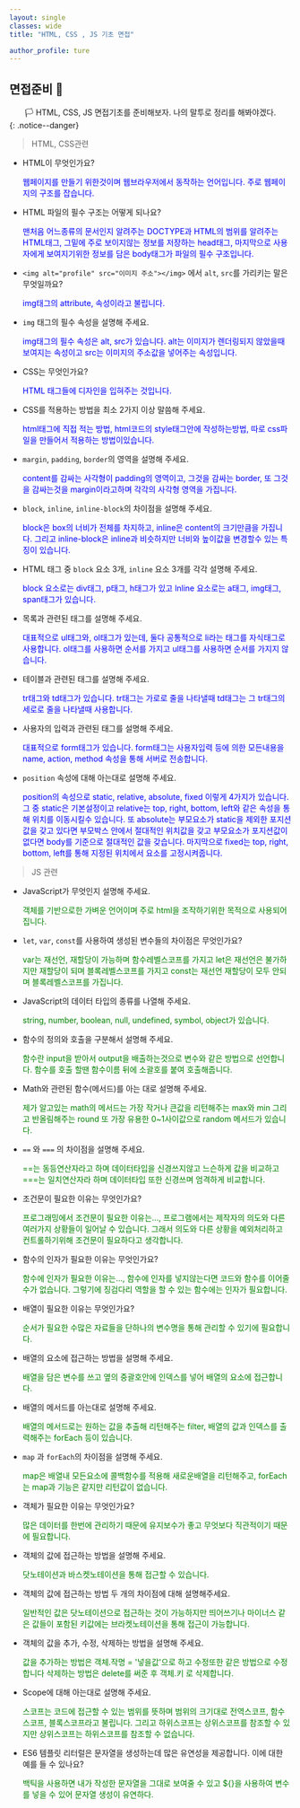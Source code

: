 ```yaml
---
layout: single
classes: wide
title: "HTML, CSS , JS 기초 면접"

author_profile: ture
---
```


## 면접준비 💯

<center>🏳️ HTML, CSS, JS 면접기초를 준비해보자. 나의 말투로 정리를 해봐야겠다.</center>
{: .notice--danger}

> HTML, CSS관련

- HTML이 무엇인가요?
  <p style='color:blue'>웹페이지를 만들기 위한것이며 웹브라우저에서 동작하는 언어입니다. 주로 웹페이지의 구조를 잡습니다.</p>
- HTML 파일의 필수 구조는 어떻게 되나요?
  <p style='color:blue'>맨처음 어느종류의 문서인지 알려주는 DOCTYPE과 HTML의 범위를 알려주는 HTML태그, 그밑에 주로 보이지않는 정보를 저장하는 head태그, 마지막으로 사용자에게 보여지기위한 정보를 담은 body태그가 파일의 필수 구조입니다.</p>
- `<img alt="profile" src="이미지 주소"></img>` 에서 `alt`, `src`를 가리키는 말은 무엇일까요?
  <p style='color:blue'>img태그의 attribute, 속성이라고 불립니다. </p>
- `img` 태그의 필수 속성을 설명해 주세요.
  <p style='color:blue'>img태그의 필수 속성은 alt, src가 있습니다. alt는 이미지가 렌더링되지 않았을때 보여지는 속성이고 src는 이미지의 주소값을 넣어주는 속성입니다.</p>
- CSS는 무엇인가요?
  <p style='color:blue'>HTML 태그들에 디자인을 입혀주는 것입니다.</p>
- CSS를 적용하는 방법을 최소 2가지 이상 말씀해 주세요.
  <p style='color:blue'>html태그에 직접 적는 방법, html코드의 style태그안에 작성하는방법, 따로 css파일을 만들어서 적용하는 방법이있습니다.</p>
- `margin`, `padding`, `border`의 영역을 설명해 주세요.
  <p style='color:blue'>content를 감싸는 사각형이 padding의 영역이고, 그것을 감싸는 border, 또 그것을 감싸는것을 margin이라고하며 각각의 사각형 영역을 가집니다.</p>
- `block`, `inline`, `inline-block`의 차이점을 설명해 주세요.
  <p style='color:blue'>block은 box의 너비가 전체를 차지하고, inline은 content의 크기만큼을 가집니다. 그리고 inline-block은 inline과 비슷하지만 너비와 높이값을 변경할수 있는 특징이 있습니다.</p>
- HTML 태그 중 `block` 요소 3개, `inline` 요소 3개를 각각 설명해 주세요.
  <p style='color:blue'>block 요소로는 div태그, p태그, h태그가 있고 lnline 요소로는 a태그, img태그, span태그가 있습니다.</p>
- 목록과 관련된 태그를 설명해 주세요.
  <p style='color:blue'>대표적으로 ul태그와, ol태그가 있는데, 둘다 공통적으로 li라는 태그를 자식태그로 사용합니다. ol태그를 사용하면 순서를 가지고 ul태그를 사용하면 순서를 가지지 않습니다.</p>
- 테이블과 관련된 태그를 설명해 주세요.
  <p style='color:blue'>tr태그와 td태그가 있습니다. tr태그는 가로로 줄을 나타낼때 td태그는 그 tr태그의 세로로 줄을 나타낼때 사용합니다.</p>
- 사용자의 입력과 관련된 태그를 설명해 주세요.
  <p style='color:blue'>대표적으로 form태그가 있습니다. form태그는 사용자입력 등에 의한 모든내용을 name, action, method 속성을 통해 서버로 전송합니다.</p>
- `position` 속성에 대해 아는대로 설명해 주세요.
  <p style='color:blue'>position의 속성으로 static, relative, absolute, fixed 이렇게 4가지가 있습니다. 그 중 static은 기본설정이고 relative는 top, right, bottom, left와 같은 속성을 통해 위치를 이동시킬수 있습니다. 또 absolute는 부모요소가 static을 제외한 포지션값을 갖고 있다면 부모박스 안에서 절대적인 위치값을 갖고 부모요소가 포지션값이 없다면 body를 기준으로 절대적인 값을 갖습니다. 마지막으로 fixed는 top, right, bottom, left를 통해 지정된 위치에서 요소를 고정시켜줍니다.</p>

> JS 관련

- JavaScript가 무엇인지 설명해 주세요.
  <p style='color:green'>객체를 기반으로한 가벼운 언어이며 주로 html을 조작하기위한 목적으로 사용되어집니다.</p>
- `let`, `var`, `const`를 사용하여 생성된 변수들의 차이점은 무엇인가요?
  <p style='color:green'>var는 재선언, 재할당이 가능하며 함수레벨스코프를 가지고 let은 재선언은 불가하지만 재할당이 되며 블록레벨스코프를 가지고 const는 재선언 재할당이 모두 안되며 블록레벨스코프를 가집니다.</p>
- JavaScript의 데이터 타입의 종류를 나열해 주세요.
  <p style='color:green'>string, number, boolean, null, undefined, symbol, object가 있습니다.</p>
- 함수의 정의와 호출을 구분해서 설명해 주세요.
  <p style='color:green'>함수란 input을 받아서 output을 배출하는것으로 변수와 같은 방법으로 선언합니다. 함수를 호출 할땐 함수이름 뒤에 소괄호를 붙여 호출해줍니다.</p>
- Math와 관련된 함수(메서드)를 아는 대로 설명해 주세요.
  <p style='color:green'>제가 알고있는 math의 메서드는 가장 작거나 큰값을 리턴해주는 max와 min 그리고 반올림해주는 round 또 가장 유용한 0~1사이값으로 random 메서드가 있습니다.</p>
- `==` 와 `===` 의 차이점을 설명해 주세요.
  <p style='color:green'>==는 동등연산자라고 하며 데이터타입을 신경쓰지않고 느슨하게 값을 비교하고 ===는 일치연산자라 하며 데이터타입 또한 신경쓰며 엄격하게 비교합니다.</p>
- 조건문이 필요한 이유는 무엇인가요?
  <p style='color:green'>프로그래밍에서 조건문이 필요한 이유는..., 프로그램에서는 제작자의 의도와 다른 여러가지 상황들이 일어날 수 있습니다. 그래서 의도와 다른 상황을 예외처리하고 컨트롤하기위해 조건문이 필요하다고 생각합니다. </p>
- 함수의 인자가 필요한 이유는 무엇인가요?
  <p style='color:green'>함수에 인자가 필요한 이유는..., 함수에 인자를 넣지않는다면 코드와 함수를 이어줄 수가 없습니다. 그렇기에 징검다리 역할을 할 수 있는 함수에는 인자가 필요합니다.</p>
- 배열이 필요한 이유는 무엇인가요?
  <p style='color:green'>순서가 필요한 수많은 자료들을 단하나의 변수명을 통해 관리할 수 있기에 필요합니다.</p>
- 배열의 요소에 접근하는 방법을 설명해 주세요.
  <p style='color:green'>배열을 담은 변수를 쓰고 옆의 중괄호안에 인덱스를 넣어 배열의 요소에 접근합니다.</p>
- 배열의 메서드를 아는대로 설명해 주세요.
  <p style='color:green'>배열의 메서드로는 원하는 값을 추출해 리턴해주는 filter, 배열의 값과 인덱스를 출력해주는 forEach 등이 있습니다.</p>
- `map` 과 `forEach`의 차이점을 설명해 주세요.
  <p style='color:green'>map은 배열내 모든요소에 콜백함수를 적용해 새로운배열을 리턴해주고, forEach는 map과 기능은 같지만 리턴값이 없습니다.</p>
- 객체가 필요한 이유는 무엇인가요?
  <p style='color:green'>많은 데이터를 한번에 관리하기 때문에 유지보수가 좋고 무엇보다 직관적이기 때문에 필요합니다.</p>
- 객체의 값에 접근하는 방법을 설명해 주세요.
  <p style='color:green'>닷노테이션과 바스켓노테이션을 통해 접근할 수 있습니다.</p>
- 객체의 값에 접근하는 방법 두 개의 차이점에 대해 설명해주세요.
  <p style='color:green'>일반적인 값은 닷노테이션으로 접근하는 것이 가능하지만 띄어쓰기나 마이너스 같은 값들이 포함된 키값에는 브라켓노테이션을 통해 접근이 가능합니다.</p>
- 객체의 값을 추가, 수정, 삭제하는 방법을 설명해 주세요.
  <p style='color:green'>값을 추가하는 방법은 객체.작명 = '넣을값'으로 하고 수정또한 같은 방법으로 수정합니다 삭제하는 방법은 delete를 써준 후 객체.키 로 삭제합니다.</p>
- Scope에 대해 아는대로 설명해 주세요.
  <p style='color:green'>스코프는 코드에 접근할 수 있는 범위를 뜻하며 범위의 크기대로 전역스코프, 함수스코프, 블록스코프라고 불립니다. 그리고 하위스코프는 상위스코프를 참조할 수 있지만 상위스코프는 하위스코프를 참조할 수 없습니다.</p>
- ES6 템플릿 리터럴은 문자열을 생성하는데 많은 유연성을 제공합니다. 이에 대한 예를 들 수 있나요?
  <p style='color:green'>백틱을 사용하면 내가 작성한 문자열을 그대로 보여줄 수 있고 ${}을 사용하여 변수를 넣을 수 있어 문자열 생성이 유연하다.</p>
